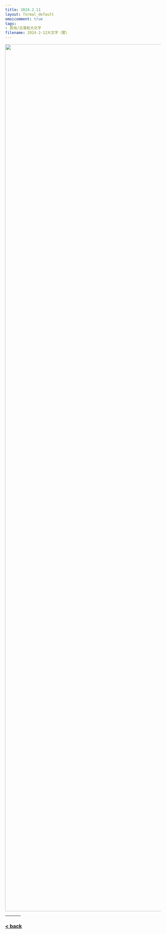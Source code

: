 ```yaml
---
title: 2024.2.11
layout: formal_default
omoicomment: true
tags:
- 其他/日落和大文字
filename: 2024-2-12大文字（雾）
---
```


<img src="https://drive.google.com/thumbnail?id=1xed0oJkTLdVT2ZAKwdwHsDbP4yw2o4xY&sz=w800" width="2800px" />
<hr style="width:50px;text-align:left;margin-left:0">

### [< back](https://wzetto.github.io/wz369.github.io/omoi_main/omoi.html)

<script>
  window.onload = function(){
    let txt = document.getElementById("side_text");
    txt.innerHTML = "";
  }
</script>

